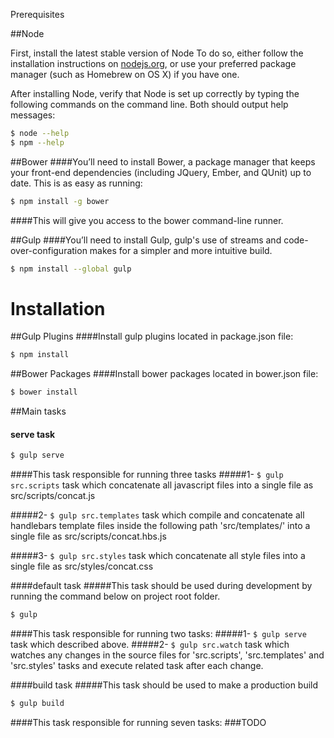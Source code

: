  Prerequisites

##Node

First, install the latest stable version of Node
To do so, either follow the installation instructions on [nodejs.org](nodejs.org), or use your preferred package manager (such as Homebrew on OS X) if you have one.

After installing Node, verify that Node is set up correctly by typing the following commands on the command line. Both should output help messages:

``` sh
$ node --help
$ npm --help
```

##Bower
####You’ll need to install Bower, a package manager that keeps your front-end dependencies (including JQuery, Ember, and QUnit) up to date. This is as easy as running:

``` sh
$ npm install -g bower
```

####This will give you access to the bower command-line runner.

##Gulp
####You’ll need to install Gulp, gulp's use of streams and code-over-configuration makes for a simpler and more intuitive build.

```sh
$ npm install --global gulp
```

# Installation

##Gulp Plugins
####Install gulp plugins located in package.json file:

``` sh
$ npm install
```

##Bower Packages
####Install bower packages located in bower.json file:

``` sh
$ bower install
```

##Main tasks
#### serve task

```sh
$ gulp serve
```

####This task responsible for running three tasks
#####1- ``` $ gulp src.scripts ``` task which concatenate all javascript files into a single file as src/scripts/concat.js

#####2- ``` $ gulp src.templates ``` task which compile and concatenate all handlebars template files inside the following path 'src/templates/' into a single file as src/scripts/concat.hbs.js

#####3- ``` $ gulp src.styles ``` task which concatenate all style files into a single file as src/styles/concat.css


####default task
#####This task should be used during development by running the command below on project root folder.

```sh
$ gulp
```

####This task responsible for running two tasks:
#####1- ``` $ gulp serve ``` task which described above.
#####2- ``` $ gulp src.watch ``` task which watches any changes in the source files for 'src.scripts', 'src.templates' and 'src.styles' tasks and execute related task after each change.



####build task
#####This task should be used to make a production build

```sh
$ gulp build
```

####This task responsible for running seven tasks:
###TODO



